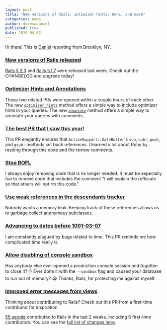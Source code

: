 ```yaml
---
layout: post
title: "New versions of Rails, optimizer hints, ROFL, and more"
categories: news
author: dodecadaniel
published: true
date: 2019-04-02
---
```


Hi there! This is [Daniel](https://twitter.com/dodecadaniel) reporting from
Brooklyn, NY.

### [New versions of Rails released][5.2.3]

[Rails 5.2.3][5.2.3] and [Rails 5.1.7][5.1.7] were released last week. Check out
the CHANGELOG and upgrade today!

[5.2.3]: https://weblog.rubyonrails.org/2019/3/28/Rails-5-2-3-has-been-released/
[5.1.7]: https://weblog.rubyonrails.org/2019/3/28/Rails-5-1-7-has-been-released/

### [Optimizer Hints and Annotations][optimizer_hints]

These two related PRs were opened within a couple hours of each other. The new
[`optimizer_hints`][optimizer_hints] method offers a simple way to
include optimizer hints in your queries. The new [`annotate`][annotate]
method offers a simple way to annotate your queries with comments.

[optimizer_hints]: https://github.com/rails/rails/pull/35615
[annotate]: https://github.com/rails/rails/pull/35617

### [The best PR that I saw this year!](https://github.com/rails/rails/pull/34405/#issuecomment-437004244)

This PR elegantly ensures that `ActiveSupport::SafeBuffer`'s `sub`, `sub!`,
`gsub`, and `gsub!` methods set back references. I learned a lot about Ruby by
reading through this code and the review comments.

### [Stop ROFL](https://github.com/rails/rails/pull/35664)

I always enjoy removing code that is no longer needed. It must be especially fun
to remove code that includes the comment "I will explain the roflscale so that
others will not rm this code."

### [Use weak references in the descendants tracker](https://github.com/rails/rails/pull/31442)

Nobody wants a memory leak. Keeping track of these references allows us to
garbage collect anonymous subclasses.

### [Advancing to dates before 1001-03-07](https://github.com/rails/rails/pull/35659)

I am constantly plagued by bugs related to time. This PR reminds me how
complicated time really is.

### [Allow disabling of console sandbox](https://github.com/rails/rails/pull/35723)

Has anybody else ever opened a production console session and fogotten to close
it? ✋ Ever done it with the `--sandbox` flag and caused your database to run
out of memory? 😭 Thanks, Rails, for protecting me against myself.

### [Improved error messages from views](https://github.com/rails/rails/pull/35308)

Thinking about contributing to Rails? Check out this PR from a first-time
contributor for inspiration.

[55 people][contributors] contributed to Rails in the last 2 weeks, including 6
first-time contributors. You can see the [full list of changes here][changes].

[contributors]: https://contributors.rubyonrails.org/contributors/in-time-window/20190315-20190330
[changes]: https://github.com/rails/rails/compare/master@%7B2019-03-15%7D...@%7B2019-03-30%7D
